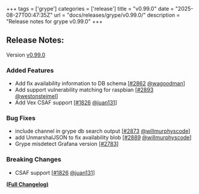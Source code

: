 +++
tags = ['grype']
categories = ['release']
title = "v0.99.0"
date = "2025-08-27T00:47:35Z"
url = "docs/releases/grype/v0.99.0/"
description = "Release notes for grype v0.99.0"
+++

## Release Notes:
Version [v0.99.0](https://github.com/anchore/grype/releases/tag/v0.99.0)

### Added Features

- Add fix availability information to DB schema [[#2862](https://github.com/anchore/grype/pull/2862) [@wagoodman](https://github.com/wagoodman)]
- Add support vulnerability matching for raspbian [[#2893](https://github.com/anchore/grype/pull/2893) [@westonsteimel](https://github.com/westonsteimel)]
- Add Vex CSAF support [[#1826](https://github.com/anchore/grype/pull/1826) [@juan131](https://github.com/juan131)]

### Bug Fixes

- include channel in grype db search output [[#2873](https://github.com/anchore/grype/pull/2873) [@willmurphyscode](https://github.com/willmurphyscode)]
- add UnmarshalJSON to fix availability blob [[#2889](https://github.com/anchore/grype/pull/2889) [@willmurphyscode](https://github.com/willmurphyscode)]
- Grype misdetect Grafana version [[#2783](https://github.com/anchore/grype/issues/2783)]

### Breaking Changes

- CSAF support [[#1826](https://github.com/anchore/grype/pull/1826) [@juan131](https://github.com/juan131)]

**[(Full Changelog)](https://github.com/anchore/grype/compare/v0.98.0...v0.99.0)**
